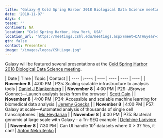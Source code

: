 ```yaml
---
title: "Galaxy @ Cold Spring Harbor 2018 Biological Data Science meeting"
date: '2018-11-07'
days: 4
tease: ""
continent: NA
location: "Cold Spring Harbor, New York, USA"
location_url: "https://meetings.cshl.edu/meetings.aspx?meet=DATA&year=18"
gtn: false
contact: Presenters
image: "/images/logos/CSHLLogo.jpg"
---
```


Galaxy will be featured several presentations at the [Cold Spring Harbor 2018 Biological Data Science meeting](https://meetings.cshl.edu/meetings.aspx?meet=DATA&year=18).

| Date | Time | Topic | Contact |
| ---- | :----: | ---- | ---- | ---- | ---- |
| **November 8** | 4:00 PM | P25: Scaling scalable infrastructure to analysis tools | [Daniel J Blankenberg](/people/dan/) |
| **November 8** | 4:00 PM | P29: JBrowse Connect—Launch analysis tasks from the browser | [Scott Cain](http://gmod.org/wiki/User:Scott) |
| **November 8** | 4:00 PM | P34: Accessible and scalable machine learning for biomedical data analysis | [Jeremy Goecks](/people/jeremy-goecks/) |
| **November 8** | 4:00 PM | P57: Galaxy at scale—Automated analysis of thousands of single cell transcriptomes | [Mo Heydarian](/people/mo-heydarian/) |
| **November 8** | 4:00 PM | P75: Bacterial genomic at large scale with Galaxy - a Tn-SEQ example | [Delphine Lariviere](/people/delphine-lariviere/) |
| **November 8** | 7:30 PM | Can UI handle 10<sup>x</sup> datasets where X > 3? Yes, it can! | [Anton Nekrutenko](/people/anton/) |
